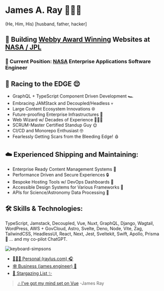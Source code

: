 # James A. Ray 👨‍💻🐐
(He, Him, His) [husband, father, hacker]

## 🚀 Building [Webby Award Winning](https://winners.webbyawards.com/2023/websites-and-mobile-sites/general-websites-and-mobile-sites/science/249075/nasas-jet-propulsion-laboratory-website) Websites at [**NASA / JPL**](https://www.jpl.nasa.gov)

### 💼 Current Position: [NASA](http://nasa.gov/) Enterprise Applications Software Engineer

## 🌟 Racing to the EDGE 😌
- GraphQL + TypeScript Component Driven Development 🏎️
- Embracing JAMStack and Decoupled/Headless 💀
- Large Content Ecosystem Innovations 🌐
- Future-proofing Enterprise Infrastructures 🔮
- Web Wizard w/ Decades of Experience 🧙🏻‍♂️
- SCRUM-Master Certified Standup Guy 🌞
- CI/CD and Monorepo Enthusiast 🤓
- Fearlessly Getting Scars from the Bleeding Edge! 🩸

## ☁️ Experienced Shipping and Maintaining:
- Enterprise Ready Content Management Systems 🧠
- Performance Driven and Secure Experiences 🔒
- Bespoke Hosting Tools w/ DevOps Dashboards 🚨
- Accessible Design Systems for Various Frameworks 🦮
- APIs for Science/Astronomy Data Processing 📡

## 🛠️ Skills & Technologies:
TypeScript, Jamstack, Decoupled, Vue, Nuxt, GraphQL, Django, Wagtail, WordPress, AWS + GovCloud, Astro, Svelte, Deno, Node, Vite, Zag, TailwindCSS, HeadlessUI, React, Next, Jest, Sveltekit, Swift, Apollo, Prisma 🤖 ... and my co-pilot ChatGPT.

![keyboard-simpsons](https://user-images.githubusercontent.com/1471894/180178352-1720e97a-1f98-401c-947e-d9dab25ef4f3.gif)

- [👨🏻‍🎤 Personal (raylus.com) 🎧](https://www.raylus.com)
- [🕸 Business (james.engineer) 💍](https://www.james.engineer)
- [🌠 Stargazing List ✨](https://github.com/jamesray?tab=stars)

> [🎶 I've got my mind set on Vue](https://www.youtube.com/watch?v=k68Fob0QA_k)
> -James Ray
